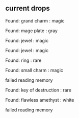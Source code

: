 ## current drops

Found: grand charm : magic
Found: mage plate : gray
Found: jewel : magic
Found: jewel : magic
Found: ring : rare
Found: small charm : magic
failed reading memory
Found: key of destruction : rare
Found: flawless amethyst : white
failed reading memory
